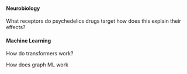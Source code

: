 #### Neurobiology

What receptors do psychedelics drugs target how does this explain their effects?


#### Machine Learning

How do transformers work?

How does graph ML work

